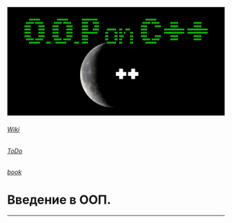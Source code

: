 ﻿![OOP_on_CPP](/images/OOP_CPP_git.png)

###### [Wiki](https://github.com/alcuritsin/OOP_CPP/wiki/ReadMe) ######
###### [ToDo](ToDo.md) ######
###### [book](https://drive.google.com/drive/folders/1wxr2q93yKD3AHFgI5YO_IfLa8rX6gtAc)

# Введение в ООП. #
---
[ThisRepo]:(https://github.com/alcuritsin/OOP_CPP.git)